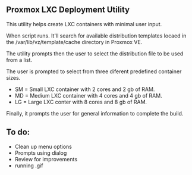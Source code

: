 ## Proxmox LXC Deployment Utility
This utility helps create LXC containers with minimal user input. 

When script runs. It'll search for available distribution templates locaed in the /var/lib/vz/template/cache directory in Proxmox VE. 

The utility prompts then the user to select the distribution file to be used from a list.

The user is prompted to select from three diferent predefined container sizes.

- SM = Small LXC container with 2 cores and 2 gb of RAM. 
- MD = Medium LXC container with 4 cores and 4 gb of RAM.
- LG = Large LXC conter with 8 cores and 8 gb of RAM. 

Finally, it prompts the user for general information to complete the build.

## To do:
- Clean up menu options
- Prompts using dialog
- Review for improvements
- running .gif



